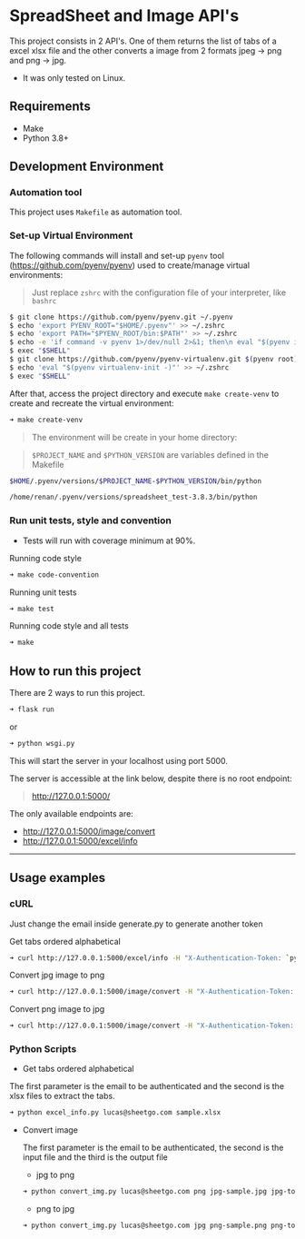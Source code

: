 # SpreadSheet and Image API's


This project consists in 2 API's. One of them returns the list of tabs of a excel xlsx file and the other converts a image from 2 formats jpeg -> png and png -> jpg.

 - It was only tested on Linux.


## Requirements

 - Make
 - Python 3.8+


## Development Environment
 
 
### Automation tool

This project uses `Makefile` as automation tool.

### Set-up Virtual Environment

The following commands will install and set-up `pyenv` tool (https://github.com/pyenv/pyenv) used to create/manage virtual environments:

> Just replace `zshrc` with the configuration file of your interpreter, like `bashrc`

```bash
$ git clone https://github.com/pyenv/pyenv.git ~/.pyenv
$ echo 'export PYENV_ROOT="$HOME/.pyenv"' >> ~/.zshrc
$ echo 'export PATH="$PYENV_ROOT/bin:$PATH"' >> ~/.zshrc
$ echo -e 'if command -v pyenv 1>/dev/null 2>&1; then\n eval "$(pyenv init -)"\nfi' >> ~/.zshrc
$ exec "$SHELL"
$ git clone https://github.com/pyenv/pyenv-virtualenv.git $(pyenv root)/plugins/pyenv-virtualenv
$ echo 'eval "$(pyenv virtualenv-init -)"' >> ~/.zshrc
$ exec "$SHELL"
```

After that, access the project directory and execute `make create-venv` to create and recreate the virtual environment:

```bash
➜ make create-venv
```

> The environment will be create in your home directory:

> `$PROJECT_NAME` and `$PYTHON_VERSION` are variables defined in the Makefile

```bash
$HOME/.pyenv/versions/$PROJECT_NAME-$PYTHON_VERSION/bin/python

/home/renan/.pyenv/versions/spreadsheet_test-3.8.3/bin/python
```


### Run unit tests, style and convention

- Tests will run with coverage minimum at 90%.

Running code style
```bash
➜ make code-convention
```
Running unit tests
```bash
➜ make test
```
Running code style and all tests
```bash
➜ make
```

## How to run this project

There are 2 ways to run this project.

```bash
➜ flask run
```
or

```bash
➜ python wsgi.py
```

This will start the server in your localhost using port 5000.

The server is accessible at the link below, despite there is no root endpoint:
> http://127.0.0.1:5000/

The only available endpoints are:
- http://127.0.0.1:5000/image/convert
- http://127.0.0.1:5000/excel/info

---
## Usage examples

### cURL

Just change the email inside generate.py to generate another token

Get tabs ordered alphabetical
```bash
➜ curl http://127.0.0.1:5000/excel/info -H "X-Authentication-Token: `python generate_jwt.py`" -F file=@Sample.xlsx
```

Convert jpg image to png
```bash
➜ curl http://127.0.0.1:5000/image/convert -H "X-Authentication-Token: `python generate_jwt.py`" -F file=@sample.jpg -F format=png --output ./jpg-to-png-sample.png                                      
```

Convert png image to jpg 
```bash
➜ curl http://127.0.0.1:5000/image/convert -H "X-Authentication-Token: `python generate_jwt.py`" -F file=@png-sample.png -F format=jpg --output ./png-to-jpg-sample.jpg
```

### Python Scripts

- Get tabs ordered alphabetical

The first parameter is the email to be authenticated and the second is the xlsx files to extract the tabs.
```bash
➜ python excel_info.py lucas@sheetgo.com sample.xlsx
```

- Convert image

  The first parameter is the email to be authenticated, the second is the input file and the third is the output file

    - jpg to png

    ```bash
    ➜ python convert_img.py lucas@sheetgo.com png jpg-sample.jpg jpg-to-png-sample.png                                  
    ```

    - png to jpg 
    ```bash
    ➜ python convert_img.py lucas@sheetgo.com jpg png-sample.png png-to-jpg-sample.jpg  
    ```
